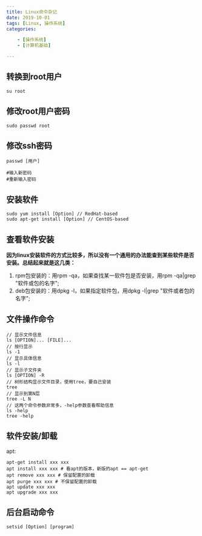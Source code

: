 ```yaml
---
title: Linux命令杂记
date: 2019-10-01
tags: [Linux, 操作系统]
categories: 

    - [操作系统]
    - [计算机基础]

---
```


## 转换到root用户

``` code
su root
```

## 修改root用户密码

``` code
sudo passwd root
```

## 修改ssh密码

``` shell
passwd [用户]

#输入新密码
#重新输入密码
```

## 安装软件

``` code
sudo yum install [Option] // RedHat-based
sudo apt-get install [Option] // CentOS-based
```

## 查看软件安装

**因为linux安装软件的方式比较多，所以没有一个通用的办法能查到某些软件是否安装。总结起来就是这几类：**  

1. rpm包安装的：用rpm -qa，如果查找某一软件包是否安装，用rpm -qa|grep "软件或包的名字";
2. deb包安装的：用dpkg -l，如果指定软件包，用dpkg -l|grep "软件或者包的名字";

## 文件操作命令

``` code
// 显示文件信息
ls [OPTION]... [FILE]...
// 按行显示
ls -1
// 显示具体信息
ls -l
// 显示子文件夹
ls [OPTION] -R
// 树形结构显示文件目录，使用tree，要自己安装
tree
// 显示到第N层
tree -L N
// 这两个命令参数非常多，-help参数查看帮助信息
ls -help
tree -help
```

## 软件安装/卸载

apt:

``` shell
apt-get install xxx xxx
apt install xxx xxx # 看apt的版本，新版的apt == apt-get
apt remove xxx xxx # 保留配置的卸载
apt purge xxx xxx # 不保留配置的卸载
apt update xxx xxx
apt upgrade xxx xxx
```

## 后台启动命令

``` shell
setsid [Option] [program]
```

